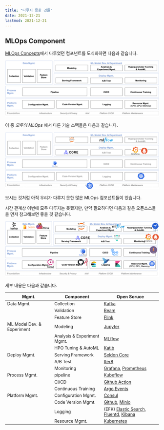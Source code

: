 ```yaml
---
title: "다루지 못한 것들"
date: 2021-12-21
lastmod: 2021-12-21
---
```


## MLOps Component

[MLOps Concepts](../introduction/component.md)에서 다루었던 컴포넌트를 도식화하면 다음과 같습니다.

![open-stacks-0.png](./img/open-stacks-0.png)

이 중 *모두의 MLOps* 에서 다룬 기술 스택들은 다음과 같습니다.

![open-stacks-1.png](./img/open-stacks-1.png)

보시는 것처럼 아직 우리가 다루지 못한 많은 MLOps 컴포넌트들이 있습니다.  

시간 관계상 이번에 모두 다루지는 못했지만, 만약 필요하다면 다음과 같은 오픈소스들을 먼저 참고해보면 좋을 것 같습니다.

![open-stacks-2.png](./img/open-stacks-2.png)

세부 내용은 다음과 같습니다.

| Mgmt.                      | Component                   | Open Soruce                           |
| -------------------------- | --------------------------- | ------------------------------------- |
| Data Mgmt.                 | Collection                  | [Kafka](https://kafka.apache.org/)                                 |
|                            | Validation                  | [Beam](https://beam.apache.org/)                                  |
|                            | Feature Store               | [Flink](https://flink.apache.org/)                                 |
| ML Model Dev. & Experiment | Modeling                    | [Jupyter](https://jupyter.org/)                               |
|                            | Analysis & Experiment Mgmt. | [MLflow](https://mlflow.org/)                                |
|                            | HPO Tuning & AutoML         | [Katib](https://github.com/kubeflow/katib)                                 |
| Deploy Mgmt.               | Serving Framework           | [Seldon Core](https://docs.seldon.io/projects/seldon-core/en/latest/index.html)                           |
|                            | A/B Test                    | [Iter8](https://iter8.tools/)                                 |
|                            | Monitoring                  | [Grafana](https://grafana.com/oss/grafana/), [Prometheus](https://prometheus.io/)                   |
| Process Mgmt.              | pipeline                    | [Kubeflow](https://www.kubeflow.org/)                              |
|                            | CI/CD                       | [Github Action](https://docs.github.com/en/actions)                         |
|                            | Continuous Training         | [Argo Events](https://argoproj.github.io/events/)                           |
| Platform Mgmt.             | Configuration Mgmt.         | [Consul](https://www.consul.io/)                                |
|                            | Code Version Mgmt.          | [Github](https://github.com/), [Minio](https://min.io/)                         |
|                            | Logging                     | (EFK) [Elastic Search](https://www.elastic.co/kr/elasticsearch/), [Fluentd](https://www.fluentd.org/), [Kibana](https://www.elastic.co/kr/kibana/) |
|                            | Resource Mgmt.              | [Kubernetes](https://kubernetes.io/)                            |
